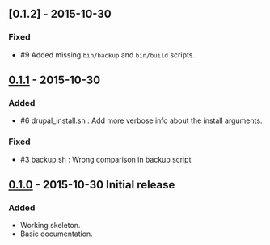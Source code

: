 ## [0.1.2] - 2015-10-30
### Fixed
- #9 Added missing `bin/backup` and `bin/build` scripts.


## [0.1.1] - 2015-10-30
### Added
- #6 drupal_install.sh : Add more verbose info about the install arguments.

### Fixed
- #3 backup.sh : Wrong comparison in backup script


## [0.1.0] - 2015-10-30 Initial release
### Added
- Working skeleton.
- Basic documentation.


[0.1.1]: https://github.com/zero2one/drupal-skeleton/compare/0.1.0...0.1.1
[0.1.0]: https://github.com/zero2one/drupal-skeleton/releases/tag/0.1.0
